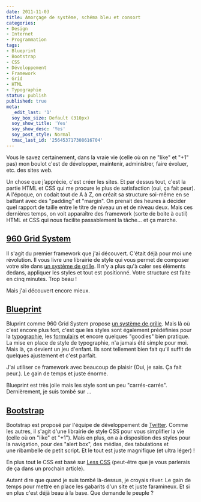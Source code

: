 ```yaml
---
date: 2011-11-03
title: Amorçage de système, schéma bleu et consort
categories:
- Design
- Internet
- Programmation
tags:
- Blueprint
- Bootstrap
- CSS
- Développement
- Framework
- Grid
- HTML
- Typographie
status: publish
published: true
meta:
  _edit_last: '1'
  soy_box_size: Default (310px)
  soy_show_title: 'Yes'
  soy_show_desc: 'Yes'
  soy_post_style: Normal
  tmac_last_id: '256453717308616704'
---
```

Vous le savez certainement, dans la vraie vie (celle où on ne "like" et "+1" pas) mon boulot c'est de développer, maintenir, administrer, faire évoluer, etc. des sites web.

Un chose que j’apprécie, c'est créer les sites. Et par dessus tout, c'est la partie HTML et CSS qui me procure le plus de satisfaction (oui, ça fait peur).
A l'époque, on codait tout de A à Z, on créait sa structure soi-même en se battant avec des "padding" et "margin". On prenait des heures à décider quel rapport de taille entre le titre de niveau un et de niveau deux.
Mais ces dernières temps, on voit apparaître des framework (sorte de boite à outil) HTML et CSS qui nous facilite passablement la tâche... et ça marche.<!--more-->
<h2><a href="https://960.gs/">960 Grid System</a></h2>
Il s'agit du premier framework que j'ai découvert. C'était déjà pour moi une révolution. Il vous livre une librairie de style qui vous permet de composer votre site dans <a href="https://960.gs/demo_24_col.html">un système de grille</a>. Il n'y a plus qu'à caler ses éléments dedans, appliquer les styles et tout est positionné.
Votre structure est faite en cinq minutes. Trop beau !

Mais j'ai découvert encore mieux.
<h2><a href="https://blueprintcss.org/">Blueprint</a></h2>
Bluprint comme 960 Grid System propose <a href="https://blueprintcss.org/tests/parts/grid.html">un système de grille</a>. Mais là où c'est encore plus fort, c'est que les styles sont également prédéfinies pour la <a href="https://blueprintcss.org/tests/parts/elements.html">typographie</a>, les <a href="https://blueprintcss.org/tests/parts/forms.html">formulairs</a> et encore quelques "goodies" bien pratique.
La mise en place de style de typographie, n'a jamais été simple pour moi. Mais là, ça devient un jeu d'enfant. Ils sont tellement bien fait qu'il suffit de quelques ajustement et c'est parfait.

J'ai utiliser ce framework avec beaucoup de plaisir (Oui, je sais. Ça fait peur.). Le gain de temps et juste énorme.

Blueprint est très jolie mais les style sont un peu "carrés-carrés". Dernièrement, je suis tombé sur ...
<h2><a href="https://twitter.github.com/bootstrap/">Bootstrap</a></h2>
Bootstrap est proposé par l'équipe de développement de <a href="https://www.twitter.com">Twitter</a>. Comme les autres, il s'agit d'une librairie de style CSS pour vous simplifier la vie (celle où on "like" et "+1"). Mais en plus, on a à disposition des styles pour la navigation, pour des "alert box", des médias, des tabulations et une ribambelle de petit script. Et le tout est juste magnifique (et ultra léger) !

En plus tout le CSS est basé sur <a title="Site de Less CSS" href="https://lesscss.org/">Less CSS</a> (peut-être que je vous parlerais de ça dans un prochain article).

Autant dire que quand je suis tombé là-dessus, je croyais rêver.
Le gain de temps pour mettre en place les gabarits d'un site et juste faramineux. Et si en plus c'est déjà beau à la base. Que demande le peuple ?
